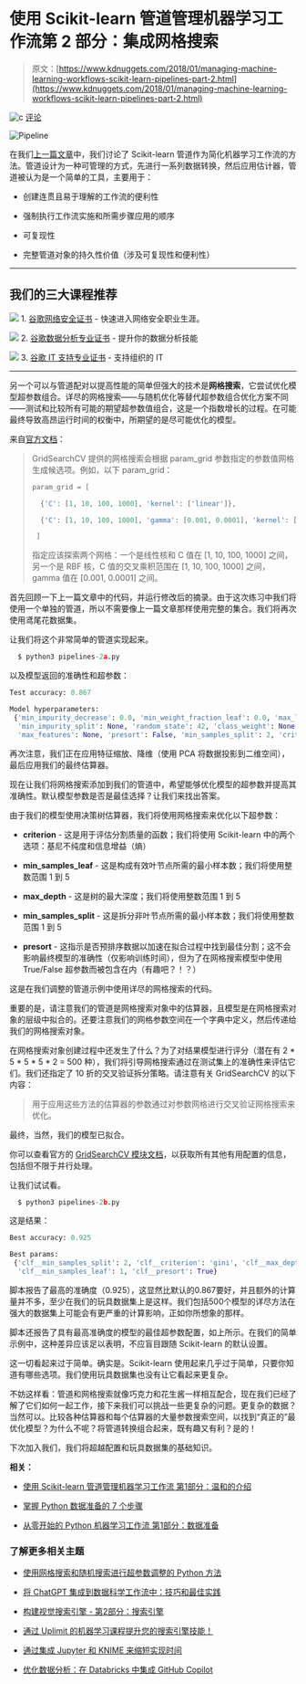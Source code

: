 # 使用 Scikit-learn 管道管理机器学习工作流第 2 部分：集成网格搜索

> 原文：[https://www.kdnuggets.com/2018/01/managing-machine-learning-workflows-scikit-learn-pipelines-part-2.html](https://www.kdnuggets.com/2018/01/managing-machine-learning-workflows-scikit-learn-pipelines-part-2.html)

![c](../Images/3d9c022da2d331bb56691a9617b91b90.png) [评论](#comments)

![Pipeline](../Images/f6e4b8b675c6c9d128270e42ce22de20.png)

在我们[上一篇文章](/2017/12/managing-machine-learning-workflows-scikit-learn-pipelines-part-1.html)中，我们讨论了 Scikit-learn 管道作为简化机器学习工作流的方法。管道设计为一种可管理的方式，先进行一系列数据转换，然后应用估计器，管道被认为是一个简单的工具，主要用于：

+   创建连贯且易于理解的工作流的便利性

+   强制执行工作流实施和所需步骤应用的顺序

+   可复现性

+   完整管道对象的持久性价值（涉及可复现性和便利性）

* * *

## 我们的三大课程推荐

![](../Images/0244c01ba9267c002ef39d4907e0b8fb.png) 1\. [谷歌网络安全证书](https://www.kdnuggets.com/google-cybersecurity) - 快速进入网络安全职业生涯。

![](../Images/e225c49c3c91745821c8c0368bf04711.png) 2\. [谷歌数据分析专业证书](https://www.kdnuggets.com/google-data-analytics) - 提升你的数据分析技能

![](../Images/0244c01ba9267c002ef39d4907e0b8fb.png) 3\. [谷歌 IT 支持专业证书](https://www.kdnuggets.com/google-itsupport) - 支持组织的 IT

* * *

另一个可以与管道配对以提高性能的简单但强大的技术是**网格搜索**，它尝试优化模型超参数组合。详尽的网格搜索——与随机优化等替代超参数组合优化方案不同——测试和比较所有可能的期望超参数值组合，这是一个指数增长的过程。在可能最终导致高昂运行时间的权衡中，所期望的是尽可能优化的模型。

来自[官方文档](http://scikit-learn.org/stable/modules/grid_search.html)：

> GridSearchCV 提供的网格搜索会根据 param_grid 参数指定的参数值网格生成候选项。例如，以下 param_grid：
> 
> ```py
> param_grid = [
> 
>   {'C': [1, 10, 100, 1000], 'kernel': ['linear']},
> 
>   {'C': [1, 10, 100, 1000], 'gamma': [0.001, 0.0001], 'kernel': ['rbf']},
> 
>  ]
> ```
> 
> 指定应该探索两个网格：一个是线性核和 C 值在 [1, 10, 100, 1000] 之间，另一个是 RBF 核，C 值的交叉乘积范围在 [1, 10, 100, 1000] 之间，gamma 值在 [0.001, 0.0001] 之间。

首先回顾一下上一篇文章中的代码，并运行修改后的摘录。由于这次练习中我们将使用一个单独的管道，所以不需要像上一篇文章那样使用完整的集合。我们将再次使用鸢尾花数据集。

让我们将这个非常简单的管道实现起来。

```py
  $ python3 pipelines-2a.py
```

以及模型返回的准确性和超参数：

```py
Test accuracy: 0.867

Model hyperparameters:
 {'min_impurity_decrease': 0.0, 'min_weight_fraction_leaf': 0.0, 'max_leaf_nodes': None, 'max_depth': None,
  'min_impurity_split': None, 'random_state': 42, 'class_weight': None, 'min_samples_leaf': 1, 'splitter': 'best', 
  'max_features': None, 'presort': False, 'min_samples_split': 2, 'criterion': 'gini'}
```

再次注意，我们正在应用特征缩放、降维（使用 PCA 将数据投影到二维空间），最后应用我们的最终估算器。

现在让我们将网格搜索添加到我们的管道中，希望能够优化模型的超参数并提高其准确性。默认模型参数是否是最佳选择？让我们来找出答案。

由于我们的模型使用决策树估算器，我们将使用网格搜索来优化以下超参数：

+   **criterion** - 这是用于评估分割质量的函数；我们将使用 Scikit-learn 中的两个选项：基尼不纯度和信息增益（熵）

+   **min_samples_leaf** - 这是构成有效叶节点所需的最小样本数；我们将使用整数范围 1 到 5

+   **max_depth** - 这是树的最大深度；我们将使用整数范围 1 到 5

+   **min_samples_split** - 这是拆分非叶节点所需的最小样本数；我们将使用整数范围 1 到 5

+   **presort** - 这指示是否预排序数据以加速在拟合过程中找到最佳分割；这不会影响最终模型的准确性（仅影响训练时间），但为了在网格搜索模型中使用 True/False 超参数而被包含在内（有趣吧？！？）

这是在我们调整的管道示例中使用详尽的网格搜索的代码。

重要的是，请注意我们的管道是网格搜索对象中的估算器，且模型是在网格搜索对象的层级中拟合的。还要注意我们的网格参数空间在一个字典中定义，然后传递给我们的网格搜索对象。

在网格搜索对象创建过程中还发生了什么？为了对结果模型进行评分（潜在有 2 * 5 * 5 * 5 * 2 = 500 种），我们将引导网格搜索通过在测试集上的准确性来评估它们。我们还指定了 10 折的交叉验证拆分策略。请注意有关 GridSearchCV 的以下内容：

> 用于应用这些方法的估算器的参数通过对参数网格进行交叉验证网格搜索来优化。

最终，当然，我们的模型已拟合。

你可以查看官方的 [GridSearchCV 模块文档](http://scikit-learn.org/stable/modules/generated/sklearn.model_selection.GridSearchCV.html)，以获取所有其他有用配置的信息，包括但不限于并行处理。

让我们试试看。

```py
  $ python3 pipelines-2b.py
```

这是结果：

```py
Best accuracy: 0.925

Best params:
 {'clf__min_samples_split': 2, 'clf__criterion': 'gini', 'clf__max_depth': 2, 
  'clf__min_samples_leaf': 1, 'clf__presort': True}
```

脚本报告了最高的准确度（0.925），这显然比默认的0.867要好，并且额外的计算量并不多，至少在我们的玩具数据集上是这样。我们包括500个模型的详尽方法在强大的数据集上可能会有更严重的计算影响，正如你所想象的那样。

脚本还报告了具有最高准确度的模型的最佳超参数配置，如上所示。在我们的简单示例中，这种差异应该足以表明，不应盲目跟随 Scikit-learn 的默认设置。

这一切看起来过于简单。确实是。Scikit-learn 使用起来几乎过于简单，只要你知道有哪些选项。我们使用玩具数据集也没有让它看起来更复杂。

不妨这样看：管道和网格搜索就像巧克力和花生酱一样相互配合，现在我们已经了解了它们如何一起工作，接下来我们可以挑战一些更复杂的问题。更复杂的数据？当然可以。比较各种估算器和每个估算器的大量参数搜索空间，以找到“真正的”最优化模型？为什么不呢？将管道转换组合起来，既有趣又有利？是的！

下次加入我们，我们将超越配置和玩具数据集的基础知识。

**相关：**

+   [使用 Scikit-learn 管道管理机器学习工作流 第1部分：温和的介绍](/2017/12/managing-machine-learning-workflows-scikit-learn-pipelines-part-1.html)

+   [掌握 Python 数据准备的 7 个步骤](/2017/06/7-steps-mastering-data-preparation-python.html)

+   [从零开始的 Python 机器学习工作流 第1部分：数据准备](/2017/05/machine-learning-workflows-python-scratch-part-1.html)

### 了解更多相关主题

+   [使用网格搜索和随机搜索进行超参数调整的 Python 方法](https://www.kdnuggets.com/2022/10/hyperparameter-tuning-grid-search-random-search-python.html)

+   [将 ChatGPT 集成到数据科学工作流中：技巧和最佳实践](https://www.kdnuggets.com/2023/05/integrating-chatgpt-data-science-workflows-tips-best-practices.html)

+   [构建视觉搜索引擎 - 第2部分：搜索引擎](https://www.kdnuggets.com/2022/02/building-visual-search-engine-part-2.html)

+   [通过 Uplimit 的机器学习课程提升您的搜索引擎技能！](https://www.kdnuggets.com/2023/10/uplimit-elevate-your-search-engine-skills-search-with-ml-course)

+   [通过集成 Jupyter 和 KNIME 来缩短实现时间](https://www.kdnuggets.com/2021/12/cutting-implementation-time-integrating-jupyter-knime.html)

+   [优化数据分析：在 Databricks 中集成 GitHub Copilot](https://www.kdnuggets.com/optimizing-data-analytics-integrating-github-copilot-in-databricks)
